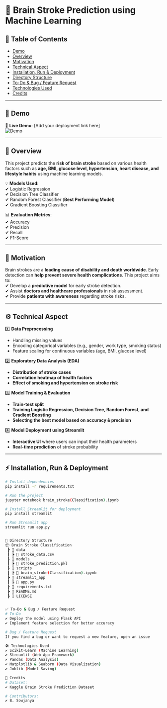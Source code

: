 # 🧠 Brain Stroke Prediction using Machine Learning  

## 📌 Table of Contents  
- [Demo](#demo)  
- [Overview](#overview)  
- [Motivation](#motivation)  
- [Technical Aspect](#technical-aspect)  
- [Installation, Run & Deployment](#installation-run--deployment)  
- [Directory Structure](#directory-structure)  
- [To-Do & Bug / Feature Request](#to-do--bug--feature-request)  
- [Technologies Used](#technologies-used)  
- [Credits](#credits)  

---

## 🎥 Demo  
🔗 **Live Demo**: [Add your deployment link here]  
![Demo](https://your-demo-link.com/demo.gif)  

---

## 📖 Overview  
This project predicts the **risk of brain stroke** based on various health factors such as **age, BMI, glucose level, hypertension, heart disease, and lifestyle habits** using machine learning models.  

💡 **Models Used**:  
✔ Logistic Regression  
✔ Decision Tree Classifier  
✔ Random Forest Classifier (**Best Performing Model**)  
✔ Gradient Boosting Classifier  

📊 **Evaluation Metrics**:  
✔ Accuracy  
✔ Precision  
✔ Recall  
✔ F1-Score  

---

## 🎯 Motivation  
Brain strokes are a **leading cause of disability and death worldwide**. Early detection can **help prevent severe health complications**. This project aims to:  
✔ Develop a **predictive model** for early stroke detection.  
✔ Assist **doctors and healthcare professionals** in risk assessment.  
✔ Provide **patients with awareness** regarding stroke risks.  

---

## ⚙️ Technical Aspect  
1️⃣ **Data Preprocessing**  
- Handling missing values  
- Encoding categorical variables (e.g., gender, work type, smoking status)  
- Feature scaling for continuous variables (age, BMI, glucose level)  

2️⃣ **Exploratory Data Analysis (EDA)**  
- **Distribution of stroke cases**  
- **Correlation heatmap of health factors**  
- **Effect of smoking and hypertension on stroke risk**  

3️⃣ **Model Training & Evaluation**  
- **Train-test split**  
- **Training Logistic Regression, Decision Tree, Random Forest, and Gradient Boosting**  
- **Selecting the best model based on accuracy & precision**  

4️⃣ **Model Deployment using Streamlit**  
- **Interactive UI** where users can input their health parameters  
- **Real-time prediction** of stroke probability  

---

## ⚡ Installation, Run & Deployment  
```bash
# Install dependencies
pip install -r requirements.txt  

# Run the project
jupyter notebook brain_stroke(Classification).ipynb  

# Install Streamlit for deployment
pip install streamlit  

# Run Streamlit app
streamlit run app.py  


📂 Directory Structure
📦 Brain Stroke Classification  
 ┣ 📂 data  
 ┃ ┣ 📄 stroke_data.csv  
 ┣ 📂 models  
 ┃ ┣ 📄 stroke_prediction.pkl  
 ┣ 📂 scripts  
 ┃ ┣ 📄 brain_stroke(Classification).ipynb  
 ┣ 📂 streamlit_app  
 ┃ ┣ 📄 app.py  
 ┣ 📄 requirements.txt  
 ┣ 📄 README.md  
 ┣ 📄 LICENSE  


✅ To-Do & Bug / Feature Request
# To-Do  
✔ Deploy the model using Flask API  
✔ Implement feature selection for better accuracy  

# Bug / Feature Request  
If you find a bug or want to request a new feature, open an issue

🛠 Technologies Used 
✔ Scikit-Learn (Machine Learning)  
✔ Streamlit (Web App Framework)  
✔ Pandas (Data Analysis)  
✔ Matplotlib & Seaborn (Data Visualization)  
✔ Joblib (Model Saving)  

🙌 Credits
# Dataset:  
✔ Kaggle Brain Stroke Prediction Dataset  

# Contributors:  
✔ B. Sowjanya  
